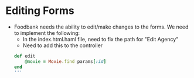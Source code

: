 # Editing Forms
  * Foodbank needs the ability to edit/make changes to the forms. We need to implement the following:
    * In the index.html.haml file, need to fix the path for "Edit Agency"
    * Need to add this to the controller 
    ```ruby
    def edit
        @movie = Movie.find params[:id]
    end
    '''
